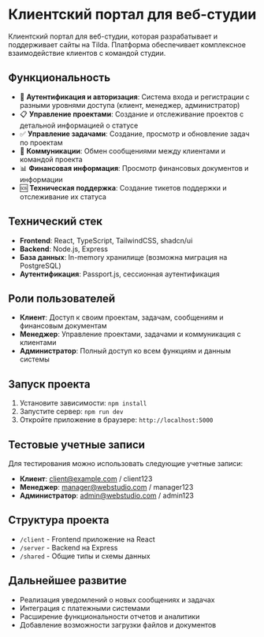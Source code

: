 # Клиентский портал для веб-студии

Клиентский портал для веб-студии, которая разрабатывает и поддерживает сайты на Tilda. Платформа обеспечивает комплексное взаимодействие клиентов с командой студии.

## Функциональность

- 🔐 **Аутентификация и авторизация**: Система входа и регистрации с разными уровнями доступа (клиент, менеджер, администратор)
- 📋 **Управление проектами**: Создание и отслеживание проектов с детальной информацией о статусе
- ✅ **Управление задачами**: Создание, просмотр и обновление задач по проектам
- 💬 **Коммуникации**: Обмен сообщениями между клиентами и командой проекта
- 📊 **Финансовая информация**: Просмотр финансовых документов и информации
- 🆘 **Техническая поддержка**: Создание тикетов поддержки и отслеживание их статуса

## Технический стек

- **Frontend**: React, TypeScript, TailwindCSS, shadcn/ui
- **Backend**: Node.js, Express
- **База данных**: In-memory хранилище (возможна миграция на PostgreSQL)
- **Аутентификация**: Passport.js, сессионная аутентификация

## Роли пользователей

- **Клиент**: Доступ к своим проектам, задачам, сообщениям и финансовым документам
- **Менеджер**: Управление проектами, задачами и коммуникация с клиентами
- **Администратор**: Полный доступ ко всем функциям и данным системы

## Запуск проекта

1. Установите зависимости: `npm install`
2. Запустите сервер: `npm run dev`
3. Откройте приложение в браузере: `http://localhost:5000`

## Тестовые учетные записи

Для тестирования можно использовать следующие учетные записи:

- **Клиент**: client@example.com / client123
- **Менеджер**: manager@webstudio.com / manager123
- **Администратор**: admin@webstudio.com / admin123

## Структура проекта

- `/client` - Frontend приложение на React
- `/server` - Backend на Express
- `/shared` - Общие типы и схемы данных

## Дальнейшее развитие

- Реализация уведомлений о новых сообщениях и задачах
- Интеграция с платежными системами
- Расширение функциональности отчетов и аналитики
- Добавление возможности загрузки файлов и документов